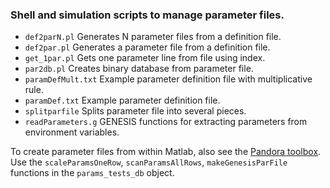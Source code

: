 ### Shell and simulation scripts to manage parameter files.

 - `def2parN.pl` Generates N parameter files from a definition file.
 - `def2par.pl`	Generates a parameter file from a definition file.
 - `get_1par.pl` Gets one parameter line from file using index.
 - `par2db.pl` Creates binary database from parameter file.
 - `paramDefMult.txt` Example parameter definition file with multiplicative rule.
 - `paramDef.txt` Example parameter definition file.
 - `splitparfile` Splits parameter file into several pieces.
 - `readParameters.g` GENESIS functions for extracting parameters from environment variables.

To create parameter files from within Matlab, also see the [Pandora
toolbox](https://github.com/cengique/pandora-matlab). Use the
`scaleParamsOneRow`, `scanParamsAllRows`, `makeGenesisParFile` functions in
the `params_tests_db` object.